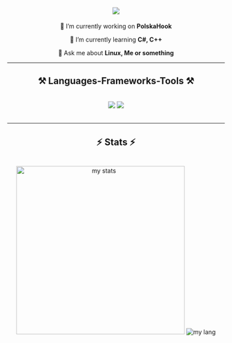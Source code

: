 <h1 align="center">
    <img src="https://readme-typing-svg.herokuapp.com/?font=Righteous&size=35&center=true&vCenter=true&width=500&height=70&duration=4000&lines=Hi+There!+👋;+I'm+MasterCatPL!;" />
</h1>


<div align="center">
 
 🔭 I’m currently working on **PolskaHook**
 
 🌱 I’m currently learning **C#, C++**

💬 Ask me about **Linux, Me or something**

 </div>

<hr/>

 <h2 align="center">⚒️ Languages-Frameworks-Tools ⚒️</h2>
<br/>
<div align="center">
    <img src="https://skillicons.dev/icons?i=html,css,vscode,github,git" />
    <img src="https://skillicons.dev/icons?i=nodejs,python,javascript,typescript,mongodb,c,mysql" /><br>
</div>

<br/>
<hr/>

<h2 align="center">⚡ Stats ⚡</h2>
<br>
<div align=center>
  <img alt="my stats" width=390 src="https://github-readme-stats.vercel.app/api?username=mastercatpl" />
  <img alt="my lang" src="https://github-readme-stats.vercel.app/api/top-langs/?username=mastercatpl&layout=compact" />
  <br/>
</div>
